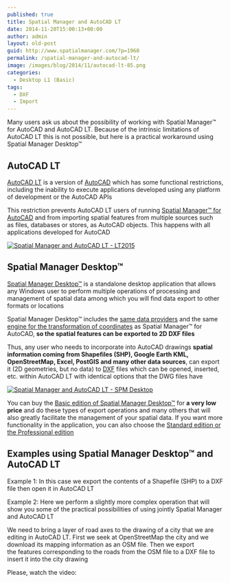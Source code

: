 ```yaml
---
published: true
title: Spatial Manager and AutoCAD LT
date: 2014-11-20T15:00:13+00:00
author: admin
layout: old-post
guid: http://www.spatialmanager.com/?p=1960
permalink: /spatial-manager-and-autocad-lt/
image: /images/blog/2014/11/autocad-lt-85.png
categories:
  - Desktop L1 (Basic)
tags:
  - DXF
  - Import
---
```

<p>
  <span>Many users</span> <span>ask us</span> <span>about the possibility</span> of working<span> with</span> <span>Spatial</span> <span>Manager™</span> <span>for AutoCAD</span> <span>and</span> <span>AutoCAD</span> <span>LT</span>. <span>Because of</span> <span>the intrinsic limitations of</span> <span>AutoCAD</span> <span>LT</span> <span>this is not possible</span>, <span>but here is a practical workaround</span> <span>using</span> <span>Spatial</span> <span>Manager</span> Desktop<span>™</span>
</p>

<!--more-->

## AutoCAD LT

<a title="AutoCAD LT product page" href="http://www.autodesk.com/products/autocad-lt/overview" target="_blank" rel="nofollow"><span>AutoCAD</span> <span>LT</span></a> <span>is a version of</span> <a title="AutoCAD product page" href="http://www.autodesk.com/products/autocad/overview" target="_blank" rel="nofollow"><span>AutoCAD</span></a> <span>which has some</span> <span>functional restrictions</span>, including <span>the inability to</span> execute <span>applications developed</span> <span>using</span> <span>any platform</span> <span>of development or</span> the <span>AutoCAD</span> <span>APIs</span>

<span>This restriction prevents</span> <span>AutoCAD LT</span> <span>users</span> of running <a title="Spatial Manager™ for AutoCAD product page" href="http://www.spatialmanager.com/spm-forautocad/" target="_blank" rel="nofollow"><span>Spatial</span> <span>Manager™</span> <span>for AutoCAD</span></a> and from importing<span> spatial features</span> <span>from multiple</span> <span>sources such as</span> <span>files,</span> <span>databases or</span> <span>stores,</span> <span>as</span> <span>AutoCAD objects. This</span> <span>happens</span> <span>with</span> <span>all applications developed</span> <span>for AutoCAD</span>

<a href="/images/blog/2014/11/LT2015.png" target="_blank" rel="nofollow"><img src="/images/blog/2014/11/LT2015.png" alt="Spatial Manager and AutoCAD LT - LT2015" width="624" height="363" srcset="/images/blog/2014/11/LT2015.png 860w, /images/blog/2014/11/LT2015-300x174.png 300w, /images/blog/2014/11/LT2015-624x362.png 624w" sizes="(max-width: 624px) 100vw, 624px" /></a>

## Spatial Manager Desktop™

<a title="Spatial Manager Desktop™ product page" href="http://www.spatialmanager.com/spm-desktop/" target="_blank" rel="nofollow"><span>Spatial</span> Manager <span>Desktop<span>™</span></span></a> <span>is a standalone</span> <span>desktop application that</span> <span>allows any</span> <span>Windows user to</span> <span>perform multiple</span> <span>operations of</span> <span>processing and</span> <span>management of spatial</span> <span>data</span> <span>among which</span> <span>you will find data export</span> <span>to other formats</span> <span>or</span> <span>locations</span>

<span>Spatial</span> <span>Manager</span> Desktop<span>™</span> <span>includes</span> <span>the <a title="Spatial Manager™ data providers" href="http://wiki.spatialmanager.com/index.php/Spatial_Manager_Desktop%E2%84%A2_-_FAQs:_Providers" target="_blank" rel="nofollow">same data providers</a> and <span>the same <a title="Spatial Manager™ Transformation of Coordinates" href="http://wiki.spatialmanager.com/index.php/Spatial_Manager_Desktop%E2%84%A2_-_FAQs:_Import_and_export#How_can_I_define_a_Transformation_of_coordinates.3F" target="_blank" rel="nofollow">engine</a></span><a title="Spatial Manager™ Transformation of Coordinates" href="http://wiki.spatialmanager.com/index.php/Spatial_Manager_Desktop%E2%84%A2_-_FAQs:_Import_and_export#How_can_I_define_a_Transformation_of_coordinates.3F" target="_blank" rel="nofollow"> <span>for the transformation</span> <span>of coordinates</span></a> as</span><span> Spatial</span> <span>Manager™</span> <span>for AutoCAD</span>, **so the <span>spatial</span> features <span>can be exported to</span> 2D <span>DXF files</span>**

<span>Thus, any user who needs to incorporate into AutoCAD drawings <strong>spatial information coming from Shapefiles (SHP), Google Earth KML, OpenStreetMap, Excel, PostGIS and many other data sources</strong>, can export it (2D geometries, but no data) to <a title="DXF in Wikipedia" href="http://en.wikipedia.org/wiki/AutoCAD_DXF" target="_blank" rel="nofollow">DXF</a> files which can be opened, inserted, etc. within AutoCAD LT with identical options that the DWG files have</span>

<a href="/images/blog/2014/11/SPM-Desktop.png" target="_blank" rel="nofollow"><img src="/images/blog/2014/11/SPM-Desktop-1024x576.png" alt="Spatial Manager and AutoCAD LT - SPM Desktop" width="625" height="351" srcset="/images/blog/2014/11/SPM-Desktop-1024x576.png 1024w, /images/blog/2014/11/SPM-Desktop-300x168.png 300w, /images/blog/2014/11/SPM-Desktop-624x351.png 624w, /images/blog/2014/11/SPM-Desktop.png 1280w" sizes="(max-width: 625px) 100vw, 625px" /></a>

<span>You</span> <span>can buy</span> <span>the</span> <a title="Spatial Manager Desktop™ prices page" href="http://www.spatialmanager.com/spm-desktop-prices/" target="_blank" rel="nofollow"><span>Basic</span> <span>edition</span> of <span>Spatial</span> <span>Manager</span> Desktop<span>™</span></a> <span>for <strong>a very low</strong></span> <span><strong>price</strong> and</span> do these types<span> of</span> <span>export operations</span> <span>and many others that</span> <span>will also</span> <span>greatly</span> <span>facilitate</span> <span>the</span> <span>management of your</span> <span>spatial data.</span> <span>If</span> <span>you want more functionality</span> <span>in the application,</span> <span>you can also choose</span> <span>the</span> <a title="Spatial Manager Desktop™ main features" href="http://wiki.spatialmanager.com/index.php/Spatial_Manager_Desktop%E2%84%A2#Introduction" target="_blank" rel="nofollow"><span>Standard</span> edition <span>or the Professional</span> <span>edition</span></a>

## Examples using Spatial Manager Desktop™ and AutoCAD LT

<span>Example 1</span>: In this case <span>we export</span> <span>the contents of a</span> <span>Shapefile</span> <span>(SHP</span>) to a <span>DXF</span> <span>file</span> <span>then</span> <span>open it in</span> <span>AutoCAD</span> <span>LT</span>

<span>Example</span> <span>2:</span> Here w<span>e perform</span> <span>a slightly more</span> <span>complex operation</span> <span>that will show you</span> <span>some</span> <span>of the practical</span> <span>possibilities of using</span> <span>jointly</span> <span>Spatial</span> <span>Manager and</span> <span>AutoCAD</span> <span>LT</span>

<span><span>We need to bring</span> <span>a layer of</span> <span>road axes </span>to the drawing</span> <span>of</span> <span>a city that</span> <span>we are</span> <span>editing in</span> <span>AutoCAD</span> <span>LT</span>. <span>First</span> we <span>seek</span> <span>at</span> <span>OpenStreetMap</span> <span>the city</span> <span>and</span> we <span>download</span> its <span>mapping information as</span> <span>an OSM</span> <span>file.</span> <span>Then</span> <span>we export</span> <span>the</span> features <span>corresponding</span> <span>to the roads</span> <span>from</span> <span>the</span> <span>OSM</span> <span>file to a</span> <span>DXF</span> <span>file to</span> <span>insert</span> it <span>into</span> the city<span> drawing</span>

Please, watch the video: